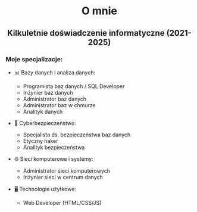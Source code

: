 <h1 align="center">O mnie</h1>

<h2 align="center">Kilkuletnie doświadczenie informatyczne (2021-2025)</h2>
<h3>Moje specjalizacje:</h3>

- 📊 Bazy danych i analiza danych:
  * Programista baz danych / SQL Developer
  * Inżynier baz danych
  * Administrator baz danych
  * Administrator baz w chmurze
  * Analityk danych

- 🔐 Cyberbezpieczeństwo:
  * Specjalista ds. bezpieczeństwa baz danych
  * Etyczny haker
  * Analityk bezpieczeństwa

- 🌐 Sieci komputerowe i systemy:
  * Administrator sieci komputerowych
  * Inżynier sieci w centrum danych

- 🖥️ Technologie użytkowe:
  * Web Developer (HTML/CSS/JS)
